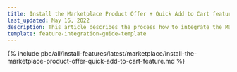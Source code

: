 ```yaml
---
title: Install the Marketplace Product Offer + Quick Add to Cart feature
last_updated: May 16, 2022
description: This article describes the process how to integrate the Marketplace Product Offer + Quick Add to Cart feature into a Spryker Marketplace project.
template: feature-integration-guide-template
---
```


{% include pbc/all/install-features/latest/marketplace/install-the-marketplace-product-offer-quick-add-to-cart-feature.md %} <!-- To edit, see /_includes/pbc/all/install-features/202311.0/marketplace/install-the-marketplace-product-offer-quick-add-to-cart-feature.md -->
